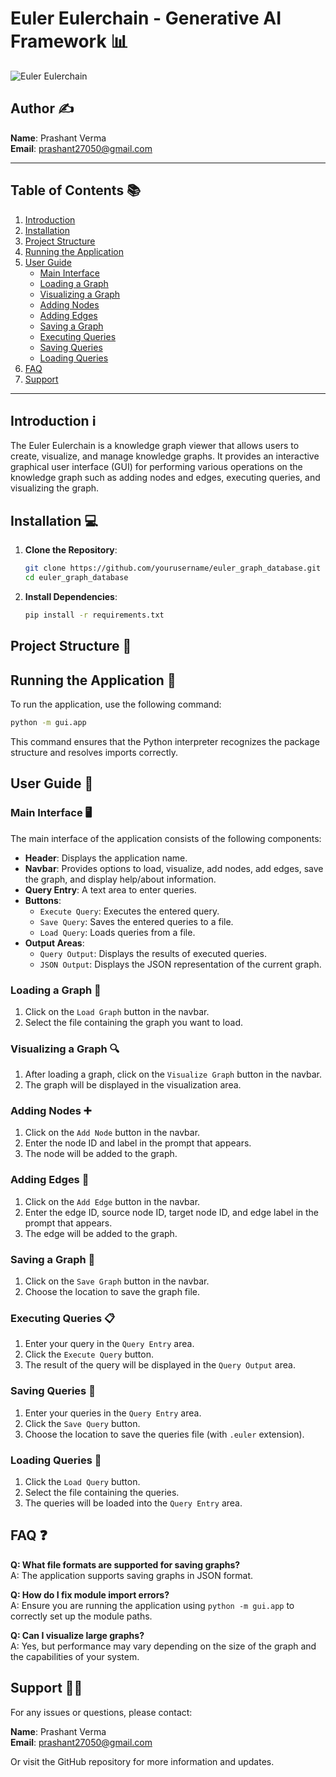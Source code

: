 # Euler Eulerchain - Generative AI Framework 📊

![Euler Eulerchain](https://via.placeholder.com/800x400)

## Author ✍️
**Name**: Prashant Verma  
**Email**: prashant27050@gmail.com

---

## Table of Contents 📚

1. [Introduction](#introduction-ℹ️)
2. [Installation](#installation-💻)
3. [Project Structure](#project-structure-📁)
4. [Running the Application](#running-the-application-🚀)
5. [User Guide](#user-guide-📝)
    - [Main Interface](#main-interface-🖥️)
    - [Loading a Graph](#loading-a-graph-📂)
    - [Visualizing a Graph](#visualizing-a-graph-🔍)
    - [Adding Nodes](#adding-nodes-➕)
    - [Adding Edges](#adding-edges-🔗)
    - [Saving a Graph](#saving-a-graph-💾)
    - [Executing Queries](#executing-queries-📋)
    - [Saving Queries](#saving-queries-💼)
    - [Loading Queries](#loading-queries-📄)
6. [FAQ](#faq-❓)
7. [Support](#support-🙋‍♂️)

---

## Introduction ℹ️

The Euler Eulerchain is a knowledge graph viewer that allows users to create, visualize, and manage knowledge graphs. It provides an interactive graphical user interface (GUI) for performing various operations on the knowledge graph such as adding nodes and edges, executing queries, and visualizing the graph.

## Installation 💻

1. **Clone the Repository**:
    ```bash
    git clone https://github.com/yourusername/euler_graph_database.git
    cd euler_graph_database
    ```

2. **Install Dependencies**:
    ```bash
    pip install -r requirements.txt
    ```

## Project Structure 📁


## Running the Application 🚀

To run the application, use the following command:
```bash
python -m gui.app
```

This command ensures that the Python interpreter recognizes the package structure and resolves imports correctly.

## User Guide 📝

### Main Interface 🖥️

The main interface of the application consists of the following components:
- **Header**: Displays the application name.
- **Navbar**: Provides options to load, visualize, add nodes, add edges, save the graph, and display help/about information.
- **Query Entry**: A text area to enter queries.
- **Buttons**: 
    - `Execute Query`: Executes the entered query.
    - `Save Query`: Saves the entered queries to a file.
    - `Load Query`: Loads queries from a file.
- **Output Areas**:
    - `Query Output`: Displays the results of executed queries.
    - `JSON Output`: Displays the JSON representation of the current graph.

### Loading a Graph 📂

1. Click on the `Load Graph` button in the navbar.
2. Select the file containing the graph you want to load.

### Visualizing a Graph 🔍

1. After loading a graph, click on the `Visualize Graph` button in the navbar.
2. The graph will be displayed in the visualization area.

### Adding Nodes ➕

1. Click on the `Add Node` button in the navbar.
2. Enter the node ID and label in the prompt that appears.
3. The node will be added to the graph.

### Adding Edges 🔗

1. Click on the `Add Edge` button in the navbar.
2. Enter the edge ID, source node ID, target node ID, and edge label in the prompt that appears.
3. The edge will be added to the graph.

### Saving a Graph 💾

1. Click on the `Save Graph` button in the navbar.
2. Choose the location to save the graph file.

### Executing Queries 📋

1. Enter your query in the `Query Entry` area.
2. Click the `Execute Query` button.
3. The result of the query will be displayed in the `Query Output` area.

### Saving Queries 💼

1. Enter your queries in the `Query Entry` area.
2. Click the `Save Query` button.
3. Choose the location to save the queries file (with `.euler` extension).

### Loading Queries 📄

1. Click the `Load Query` button.
2. Select the file containing the queries.
3. The queries will be loaded into the `Query Entry` area.

## FAQ ❓

**Q: What file formats are supported for saving graphs?**  
A: The application supports saving graphs in JSON format.

**Q: How do I fix module import errors?**  
A: Ensure you are running the application using `python -m gui.app` to correctly set up the module paths.

**Q: Can I visualize large graphs?**  
A: Yes, but performance may vary depending on the size of the graph and the capabilities of your system.

## Support 🙋‍♂️

For any issues or questions, please contact:

**Name**: Prashant Verma  
**Email**: prashant27050@gmail.com

Or visit the GitHub repository for more information and updates.